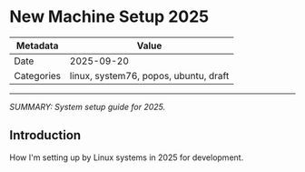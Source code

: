 # New Machine Setup 2025

| Metadata   | Value            |
| ---------- | ---------------- |
| Date       | 2025-09-20         |
| Categories | linux, system76, popos, ubuntu, draft         |

---

*SUMMARY: System setup guide for 2025.*

## Introduction

How I'm setting up by Linux systems in 2025 for development.
